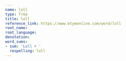 ```yaml
---
name: loll
type: free
title: loll
reference_link: https://www.etymonline.com/word/loll
root_name: 
root_language: 
denotation: 
word_sums:
- sum: 'Loll + '
  respelling: loll
---
```

